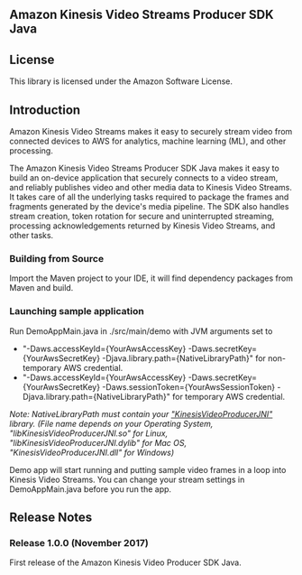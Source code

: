## Amazon Kinesis Video Streams Producer SDK Java

## License

This library is licensed under the Amazon Software License.

## Introduction

Amazon Kinesis Video Streams makes it easy to securely stream video from connected devices to AWS for analytics, machine learning (ML), and other processing.

The Amazon Kinesis Video Streams Producer SDK Java makes it easy to build an on-device application that securely connects to a video stream, and reliably publishes video and other media data to Kinesis Video Streams. It takes care of all the underlying tasks required to package the frames and fragments generated by the device's media pipeline. The SDK also handles stream creation, token rotation for secure and uninterrupted streaming, processing acknowledgements returned by Kinesis Video Streams, and other tasks.

### Building from Source

Import the Maven project to your IDE, it will find dependency packages from Maven and build.

### Launching sample application
Run DemoAppMain.java in ./src/main/demo with JVM arguments set to
* "-Daws.accessKeyId={YourAwsAccessKey} -Daws.secretKey={YourAwsSecretKey} -Djava.library.path={NativeLibraryPath}" for non-temporary AWS credential.
* "-Daws.accessKeyId={YourAwsAccessKey} -Daws.secretKey={YourAwsSecretKey} -Daws.sessionToken={YourAwsSessionToken} -Djava.library.path={NativeLibraryPath}" for temporary AWS credential.

*Note: NativeLibraryPath must contain  your ["KinesisVideoProducerJNI"](https://github.com/awslabs/amazon-kinesis-video-streams-producer-sdk-cpp) library. (File name depends on your Operating System, "libKinesisVideoProducerJNI.so" for Linux, "libKinesisVideoProducerJNI.dylib" for Mac OS, "KinesisVideoProducerJNI.dll" for Windows)*

Demo app will start running and putting sample video frames in a loop into Kinesis Video Streams. You can change your stream settings in DemoAppMain.java before you run the app.

## Release Notes

### Release 1.0.0 (November 2017)

First release of the Amazon Kinesis Video Producer SDK Java.
